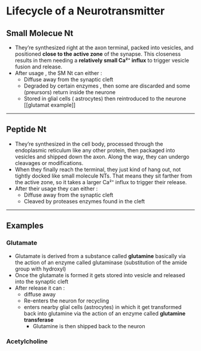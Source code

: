 # Lifecycle of a Neurotransmitter
## Small Molecue Nt
* They’re synthesized right at the axon terminal, packed into vesicles, and positioned **close to the active zone** of the synapse. This closeness results in them needing a **relatively small Ca²⁺ influx** to trigger vesicle fusion and release.
* After usage , the SM Nt can either :
	* Diffuse away from the synaptic cleft
	* Degraded by certain enzymes , then some are discarded and some (preursors) return inside the neurone 
	* Stored in glial cells ( astrocytes)  then reintroduced to the neurone [[glutamat example]]
***
## Peptide Nt
* They’re synthesized in the cell body, processed through the endoplasmic reticulum like any other protein, then packaged into vesicles and shipped down the axon. Along the way, they can undergo cleavages or modifications.
* When they finally reach the terminal, they just kind of hang out, not tightly docked like small molecule NTs. That means they sit farther from the active zone, so it takes a larger Ca²⁺ influx to trigger their release.
* After their usage they can either :
	* Diffuse away from the synaptic cleft
	* Cleaved by proteases enzymes found in the cleft 
***
## Examples 
### Glutamate 
* Glutamate is derived from a substance called **glutamine** basically via the action of an enzyme called glutaminase (substitution of  the amide group with hydroxyl)
* Once the glutamate is formed it gets stored into vesicle and released into the synaptic cleft
* After release it can :
	* diffuse away 
	* Re-enters the neuron for recycling 
	* enters nearby glial cells (astrocytes) in which it get transformed back into glutamine via the action of an enzyme called **glutamine transferase** 
		* Glutamine is then shipped back to the neuron 
### Acetylcholine 
